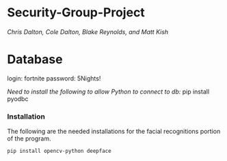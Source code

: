 # Security-Group-Project
###### Chris Dalton, Cole Dalton, Blake Reynolds, and Matt Kish

# Database
login: fortnite
password: 5Nights!

*Need to install the following to allow Python to connect to db:*
pip install pyodbc

### Installation
The following are the needed installations for the facial recognitions portion of the program.
```bash
pip install opencv-python deepface
```
